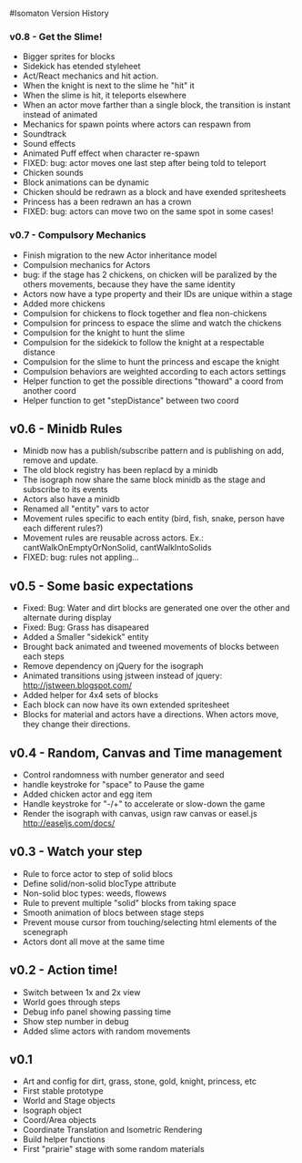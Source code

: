#Isomaton Version History

### v0.8 - Get the Slime!

- Bigger sprites for blocks
- Sidekick has etended styleheet
- Act/React mechanics and hit action.
- When the knight is next to the slime he "hit" it
- When the slime is hit, it teleports elsewhere
- When an actor move farther than a single block, the transition is instant instead of animated
- Mechanics for spawn points where actors can respawn from
- Soundtrack
- Sound effects
- Animated Puff effect when character re-spawn
- FIXED: bug: actor moves one last step after being told to teleport
- Chicken sounds
- Block animations can be dynamic
- Chicken should be redrawn as a block and have exended spritesheets
- Princess has a been redrawn an has a crown
- FIXED: bug: actors can move two on the same spot in some cases!


### v0.7 - Compulsory Mechanics

- Finish migration to the new Actor inheritance model
- Compulsion mechanics for Actors
- bug: if the stage has 2 chickens, on chicken will be paralized by the others movements, because they have the same identity
- Actors now have a type property and their IDs are unique within a stage
- Added more chickens
- Compulsion for chickens to flock together and flea non-chickens
- Compulsion for princess to espace the slime and watch the chickens
- Compulsion for the knight to hunt the slime
- Compulsion for the sidekick to follow the knight at a respectable distance
- Compulsion for the slime to hunt the princess and escape the knight
- Compulsion behaviors are weighted according to each actors settings
- Helper function to get the possible directions "thoward" a coord from another coord
- Helper function to get "stepDistance" between two coord


## v0.6 - Minidb Rules

- Minidb now has a publish/subscribe pattern and is publishing on add, remove and update.
- The old block registry has been replacd by a minidb
- The isograph now share the same block minidb as the stage and subscribe to its events
- Actors also have a minidb
- Renamed all "entity" vars to actor
- Movement rules specific to each entity (bird, fish, snake, person have each different rules?)
- Movement rules are reusable across actors. Ex.: cantWalkOnEmptyOrNonSolid, cantWalkIntoSolids
- FIXED: bug: rules not appling...

## v0.5 - Some basic expectations

- Fixed: Bug: Water and dirt blocks are generated one over the other and alternate during display
- Fixed: Bug: Grass has disapeared
- Added a Smaller "sidekick" entity
- Brought back animated and tweened movements of blocks between each steps
- Remove dependency on jQuery for the isograph
- Animated transitions using jstween instead of jquery: http://jstween.blogspot.com/
- Added helper for 4x4 sets of blocks
- Each block can now have its own extended spritesheet
- Blocks for material and actors have a directions. When actors move, they change their directions.

## v0.4 - Random, Canvas and Time management

- Control randomness with number generator and seed
- handle keystroke for "space" to Pause the game
- Added chicken actor and egg item
- Handle keystroke for "-/+" to accelerate or slow-down the game
- Render the isograph with canvas, usign raw canvas or easel.js http://easeljs.com/docs/

## v0.3 - Watch your step

- Rule to force actor to step of solid blocs
- Define solid/non-solid blocType attribute
- Non-solid bloc types: weeds, flowews
- Rule to prevent multiple "solid" blocks from taking space
- Smooth animation of blocs between stage steps
- Prevent mouse cursor from touching/selecting html elements of the scenegraph
- Actors dont all move at the same time

## v0.2 - Action time!

- Switch between 1x and 2x view
- World goes through steps
- Debug info panel showing passing time
- Show step number in debug
- Added slime actors with random movements

## v0.1

- Art and config for dirt, grass, stone, gold, knight, princess, etc
- First stable prototype
- World and Stage objects
- Isograph object
- Coord/Area objects
- Coordinate Translation and Isometric Rendering
- Build helper functions
- First "prairie" stage with some random materials


